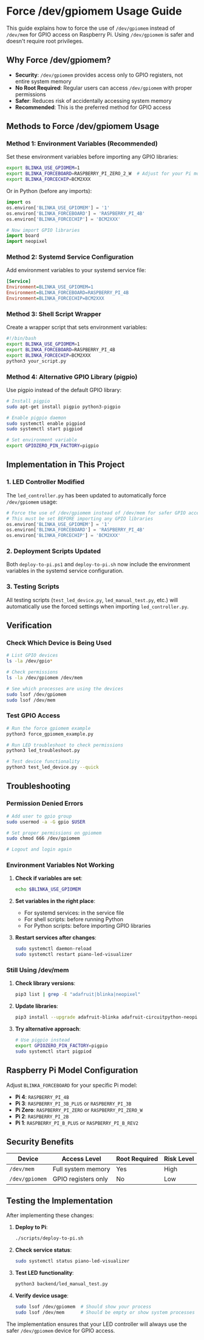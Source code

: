 # Force /dev/gpiomem Usage Guide

This guide explains how to force the use of `/dev/gpiomem` instead of `/dev/mem` for GPIO access on Raspberry Pi. Using `/dev/gpiomem` is safer and doesn't require root privileges.

## Why Force /dev/gpiomem?

- **Security**: `/dev/gpiomem` provides access only to GPIO registers, not entire system memory
- **No Root Required**: Regular users can access `/dev/gpiomem` with proper permissions
- **Safer**: Reduces risk of accidentally accessing system memory
- **Recommended**: This is the preferred method for GPIO access

## Methods to Force /dev/gpiomem Usage

### Method 1: Environment Variables (Recommended)

Set these environment variables before importing any GPIO libraries:

```bash
export BLINKA_USE_GPIOMEM=1
export BLINKA_FORCEBOARD=RASPBERRY_PI_ZERO_2_W  # Adjust for your Pi model
export BLINKA_FORCECHIP=BCM2XXX
```

Or in Python (before any imports):

```python
import os
os.environ['BLINKA_USE_GPIOMEM'] = '1'
os.environ['BLINKA_FORCEBOARD'] = 'RASPBERRY_PI_4B'
os.environ['BLINKA_FORCECHIP'] = 'BCM2XXX'

# Now import GPIO libraries
import board
import neopixel
```

### Method 2: Systemd Service Configuration

Add environment variables to your systemd service file:

```ini
[Service]
Environment=BLINKA_USE_GPIOMEM=1
Environment=BLINKA_FORCEBOARD=RASPBERRY_PI_4B
Environment=BLINKA_FORCECHIP=BCM2XXX
```

### Method 3: Shell Script Wrapper

Create a wrapper script that sets environment variables:

```bash
#!/bin/bash
export BLINKA_USE_GPIOMEM=1
export BLINKA_FORCEBOARD=RASPBERRY_PI_4B
export BLINKA_FORCECHIP=BCM2XXX
python3 your_script.py
```

### Method 4: Alternative GPIO Library (pigpio)

Use pigpio instead of the default GPIO library:

```bash
# Install pigpio
sudo apt-get install pigpio python3-pigpio

# Enable pigpio daemon
sudo systemctl enable pigpiod
sudo systemctl start pigpiod

# Set environment variable
export GPIOZERO_PIN_FACTORY=pigpio
```

## Implementation in This Project

### 1. LED Controller Modified

The `led_controller.py` has been updated to automatically force `/dev/gpiomem` usage:

```python
# Force the use of /dev/gpiomem instead of /dev/mem for safer GPIO access
# This must be set BEFORE importing any GPIO libraries
os.environ['BLINKA_USE_GPIOMEM'] = '1'
os.environ['BLINKA_FORCEBOARD'] = 'RASPBERRY_PI_4B'
os.environ['BLINKA_FORCECHIP'] = 'BCM2XXX'
```

### 2. Deployment Scripts Updated

Both `deploy-to-pi.ps1` and `deploy-to-pi.sh` now include the environment variables in the systemd service configuration.

### 3. Testing Scripts

All testing scripts (`test_led_device.py`, `led_manual_test.py`, etc.) will automatically use the forced settings when importing `led_controller.py`.

## Verification

### Check Which Device is Being Used

```bash
# List GPIO devices
ls -la /dev/gpio*

# Check permissions
ls -la /dev/gpiomem /dev/mem

# See which processes are using the devices
sudo lsof /dev/gpiomem
sudo lsof /dev/mem
```

### Test GPIO Access

```bash
# Run the force gpiomem example
python3 force_gpiomem_example.py

# Run LED troubleshoot to check permissions
python3 led_troubleshoot.py

# Test device functionality
python3 test_led_device.py --quick
```

## Troubleshooting

### Permission Denied Errors

```bash
# Add user to gpio group
sudo usermod -a -G gpio $USER

# Set proper permissions on gpiomem
sudo chmod 666 /dev/gpiomem

# Logout and login again
```

### Environment Variables Not Working

1. **Check if variables are set**:
   ```bash
   echo $BLINKA_USE_GPIOMEM
   ```

2. **Set variables in the right place**:
   - For systemd services: in the service file
   - For shell scripts: before running Python
   - For Python scripts: before importing GPIO libraries

3. **Restart services after changes**:
   ```bash
   sudo systemctl daemon-reload
   sudo systemctl restart piano-led-visualizer
   ```

### Still Using /dev/mem

1. **Check library versions**:
   ```bash
   pip3 list | grep -E "adafruit|blinka|neopixel"
   ```

2. **Update libraries**:
   ```bash
   pip3 install --upgrade adafruit-blinka adafruit-circuitpython-neopixel
   ```

3. **Try alternative approach**:
   ```bash
   # Use pigpio instead
   export GPIOZERO_PIN_FACTORY=pigpio
   sudo systemctl start pigpiod
   ```

## Raspberry Pi Model Configuration

Adjust `BLINKA_FORCEBOARD` for your specific Pi model:

- **Pi 4**: `RASPBERRY_PI_4B`
- **Pi 3**: `RASPBERRY_PI_3B_PLUS` or `RASPBERRY_PI_3B`
- **Pi Zero**: `RASPBERRY_PI_ZERO` or `RASPBERRY_PI_ZERO_W`
- **Pi 2**: `RASPBERRY_PI_2B`
- **Pi 1**: `RASPBERRY_PI_B_PLUS` or `RASPBERRY_PI_B_REV2`

## Security Benefits

| Device | Access Level | Root Required | Risk Level |
|--------|-------------|---------------|------------|
| `/dev/mem` | Full system memory | Yes | High |
| `/dev/gpiomem` | GPIO registers only | No | Low |

## Testing the Implementation

After implementing these changes:

1. **Deploy to Pi**:
   ```bash
   ./scripts/deploy-to-pi.sh
   ```

2. **Check service status**:
   ```bash
   sudo systemctl status piano-led-visualizer
   ```

3. **Test LED functionality**:
   ```bash
   python3 backend/led_manual_test.py
   ```

4. **Verify device usage**:
   ```bash
   sudo lsof /dev/gpiomem  # Should show your process
   sudo lsof /dev/mem      # Should be empty or show system processes only
   ```

The implementation ensures that your LED controller will always use the safer `/dev/gpiomem` device for GPIO access.